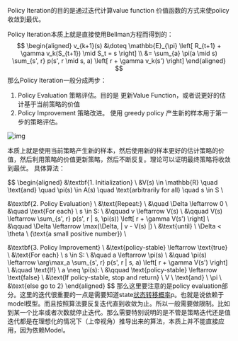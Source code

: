 Policy Iteration的目的是通过迭代计算value function 价值函数的方式来使policy收敛到最优。

Policy Iteration本质上就是直接使用Bellman方程而得到的：
$$
\begin{aligned}
v_{k+1}(s) &\doteq \mathbb{E}_{\pi} \left[ R_{t+1} + \gamma v_k(S_{t+1}) \mid S_t = s \right] \\
&= \sum_{a} \pi(a \mid s) \sum_{s', r} p(s', r \mid s, a) \left[ r + \gamma v_k(s') \right]
\end{aligned}
$$
那么Policy Iteration一般分成两步：

1. Policy Evaluation 策略评估。目的是 更新Value Function，或者说更好的估计基于当前策略的价值
2. Policy Improvement 策略改进。 使用 greedy policy 产生新的样本用于第一步的策略评估。

![img](https://pic3.zhimg.com/aeb96f036bea2860a8e1cbde2eef4c04_r.jpg)

本质上就是使用当前策略产生新的样本，然后使用新的样本更好的估计策略的价值，然后利用策略的价值更新策略，然后不断反复。理论可以证明最终策略将收敛到最优。
具体算法：

$$
\begin{aligned}
&\textbf{1. Initialization} \\
&V(s) \in \mathbb{R} \quad \text{and} \quad \pi(s) \in A(s) \quad \text{arbitrarily for all} \quad s \in S \\

&\textbf{2. Policy Evaluation} \\
&\text{Repeat:} \\
&\quad \Delta \leftarrow 0 \\
&\quad \text{For each} \ s \in S: \\
&\qquad v \leftarrow V(s) \\
&\qquad V(s) \leftarrow \sum_{s', r} p(s', r | s, \pi(s)) \left[ r + \gamma V(s') \right] \\
&\qquad \Delta \leftarrow \max(\Delta, | v - V(s) |) \\
&\text{until} \ \Delta < \theta \ (\text{a small positive number}) \\

&\textbf{3. Policy Improvement} \\
&\text{policy-stable} \leftarrow \text{true} \\
&\text{For each} \ s \in S: \\
&\quad a \leftarrow \pi(s) \\
&\quad \pi(s) \leftarrow \arg\max_a \sum_{s', r} p(s', r | s, a) \left[ r + \gamma V(s') \right] \\
&\quad \text{If} \ a \neq \pi(s): \\
&\qquad \text{policy-stable} \leftarrow \text{false} \\
&\text{If policy-stable, stop and return} \ V \ \text{and} \ \pi \\
&\text{else go to 2}
\end{aligned}
$$
那么这里要注意的是policy evaluation部分。这里的迭代很重要的一点是需要知道state[状态转移概率](https://zhida.zhihu.com/search?content_id=735216&content_type=Article&match_order=1&q=状态转移概率&zhida_source=entity)p。也就是说依赖于model模型。而且按照算法要反复迭代直到收敛为止。所以一般需要做限制。比如到某一个比率或者次数就停止迭代。那么需要特别说明的是不管是策略迭代还是值迭代都是在理想化的情况下（上帝视角）推导出来的算法，本质上并不能直接应用，因为依赖Model。